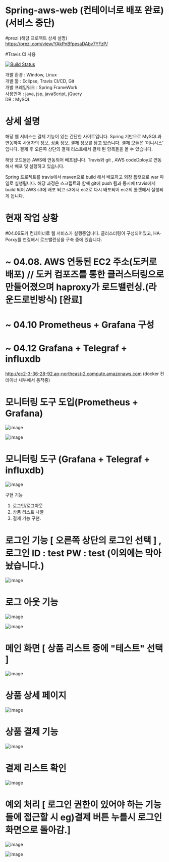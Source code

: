 # Spring-aws-web (컨테이너로 배포 완료) (서비스 중단)

#prezi (해당 프로젝트 상세 설명) </br>
https://prezi.com/view/YAkPnBfpesaDAbv7YFzP/

#Travis CI 사용 

[![Build Status](https://travis-ci.com/YunWooCheoi/Spring-aws-web.svg?branch=master)](https://travis-ci.com/YunWooCheoi/Spring-aws-web)

개발 환경 : Window, Linux </br>
개발 툴 : Eclipse, Travis CI/CD, Git </br>
개발 프레임워크 : Spring FrameWork </br>
사용언어 : java, jsp, javaScript, jQuery </br>
DB :  MySQL 

# 상세 설명 

 해당 웹 서비스는 결제 기능이 있는 간단한 사이트입니다. Spring 기반으로 MySQL과 연동하여 사용자의 정보, 상품 정보, 결제 정보를 담고 있습니다. 결제 모듈은 '이니시스' 입니다. 결제 후 오른쪽 상단의 결제 리스트에서 결제 된 항목들을 볼 수 있습니다.
 
 해당 코드들은 AWS에 연동되어 배포됩니다. Travis와 git , AWS codeDploy로 연동해서 배포 및 실행하고 있습니다. 
 
 Spring 프로젝트를 travis에서 maven으로 build 해서 배포하고 외장 톰캣으로 war 파일로 실행됩니다. 해당 과정은 스크립트와 함꼐 git에 push 됨과 동시에 travis에서 build 되어 AWS s3에 배포 되고 s3에서 ec2로 다시 배포되어 ec2의 톰캣에서 실행되게 됩니다. 
 
 # 현재 작업 상황
 #04.06도커 컨테이너로 웹 서비스가 실행중입니다. 클러스터링이 구성되어있고, HA-Porxy를 연결해서 로드밸런싱을 구축 중에 있습니다. 
 
 # ~ 04.08. AWS 연동된 EC2 주소(도커로 배포) // 도커 컴포즈를 통한 클러스터링으로 만들어졌으며 haproxy가 로드밸런싱.(라운드로빈방식) [완료]  

 # ~ 04.10 Prometheus + Grafana 구성 
 # ~ 04.12 Grafana + Telegraf + influxdb


http://ec2-3-36-28-92.ap-northeast-2.compute.amazonaws.com (docker 컨테이너 내부에서 동작중)

# 모니터링 도구 도입(Prometheus + Grafana)
![image](https://user-images.githubusercontent.com/56060421/114266447-6d22bc00-9a31-11eb-894e-fa31f584c853.png)

![image](https://user-images.githubusercontent.com/56060421/114266577-f508c600-9a31-11eb-8e4f-3b4610b27f7d.png)

# 모니터링 도구 (Grafana + Telegraf + influxdb)
![image](https://user-images.githubusercontent.com/56060421/114329554-9bf87980-9b7a-11eb-93ae-95081501c493.png)


구현 기능

1. 로그인/로그아웃
2. 상품 리스트 나열
3. 결제 기능 구현.

# 로그인 기능 [ 오른쪽 상단의 로그인 선택 ] , 로그인 ID : test PW : test (이외에는 막아놨습니다.)

![image](https://user-images.githubusercontent.com/56060421/112716315-f366da80-8f28-11eb-8423-f96644149cad.png)

# 로그 아웃 기능

![image](https://user-images.githubusercontent.com/56060421/112716494-1cd43600-8f2a-11eb-8d32-300db3057de4.png)

![image](https://user-images.githubusercontent.com/56060421/112716512-2bbae880-8f2a-11eb-8245-c00d15edd1a9.png)


# 메인 화면 [ 상품 리스트 중에 "테스트" 선택 ]

![image](https://user-images.githubusercontent.com/56060421/112716299-dcc08380-8f28-11eb-8e80-76cc95a2d076.png)


# 상품 상세 페이지 

![image](https://user-images.githubusercontent.com/56060421/112716366-5193bd80-8f29-11eb-9e5f-e0cac8832779.png)

# 상품 결제 기능 

![image](https://user-images.githubusercontent.com/56060421/112716443-dc74b800-8f29-11eb-911e-771b5086c63f.png)

# 결제 리스트 확인

![image](https://user-images.githubusercontent.com/56060421/112716462-f615ff80-8f29-11eb-915f-cf3cfbf9ae29.png)

# 예외 처리 [ 로그인 권한이 있어야 하는 기능들에 접근할 시 eg)결제 버튼 누를시 로그인 화면으로 돌아감.]

![image](https://user-images.githubusercontent.com/56060421/112716544-5c028700-8f2a-11eb-96af-6e25a7fe967f.png)

![image](https://user-images.githubusercontent.com/56060421/112716548-602ea480-8f2a-11eb-8e19-586adb25237f.png)

